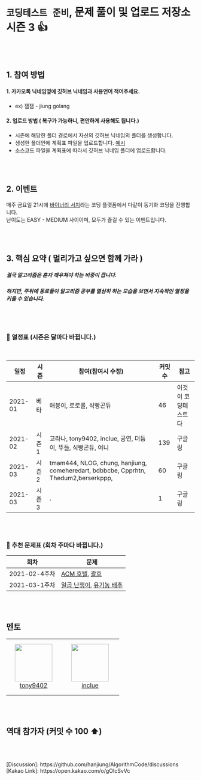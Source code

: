 #  `코딩테스트 준비`, 문제 풀이 및 업로드 저장소 시즌 3 👍

[kakao talk link]: https://open.kakao.com/o/gOIcSvVc



<br><br>

## 1. 참여 방법

#### 1. 카카오톡 닉네임옆에 깃허브 닉네임과 사용언어 적어주세요. 
 - ex) 잼잼 - jiung golang

#### 2. 업로드 방법 ( 복구가 가능하니, 편안하게 사용해도 됩니다.)
 - 시즌에 해당한 폴더 경로에서 자신의 깃허브 닉네임의 폴더를 생성합니다.<br>
 - 생성한 폴더안에 계획표 파일을 업로드합니다. [예시](https://github.com/hanjiung/AlgorithmCode/blob/main/season/season2/jiung/2시즌목표.md) <br>
 - 소스코드 파일을 계획표에 따라서 깃허브 닉네임 폴더에 업로드합니다.


<br><br>


## 2. 이벤트 

매주 금요일 21시에 [바이너리 서치](https://binarysearch.com/)라는 코딩 플랫폼에서 다같이 동기화 코딩을 진행합니다.<br>
난이도는 EASY - MEDIUM 사이이며, 모두가 즐길 수 있는 이벤트입니다.

<br><br>
 
## 3. 핵심 요약 ( 멀리가고 싶으면 함께 가라 )

##### 결국 알고리즘은 혼자 깨우쳐야 하는 비중이 큽니다.
##### 하지만, 주위에 동료들이 알고리즘 공부를 열심히 하는 모습을 보면서 지속적인 열정을 키울 수 있습니다.


<br><br>

### 📅  열정표 (시즌은 달마다 바뀝니다.)
<br>

|일정      |   시즌    |  참여(참여시 수정) | 커밋수 | 참고 |
|--------|--------|-------|------|-----|
|2021-01|베타| 애붕이, 로로롤, 식빵곤듀|46|이것이 코딩테스트다|
|2021-02|시즌1| 고라나, tony9402, inclue, 공연, 더듬이, 뚜들, 식빵곤듀, 여니 |139|구글링|
|2021-03|시즌2| tmam444, NLOG, chung, hanjiung, comeheredart, bdbbcbe, Cpprhtn, Thedum2,berserkppp, |60|구글링|
|2021-03|시즌3| . |1|구글링|


<br><br>

### 📅 추천 문제표 (회차 주마다 바뀝니다.)

|회차      |  문제   |
|--------|--------|
|2021-02-4주차|[ACM 호텔](http://boj.kr/10250), [괄호](http://boj.kr/9012)|
|2021-03-1주차|[일곱 난쟁이](http://boj.kr/2309), [유기농 배추](http://boj.kr/1012)|



<br><br>

## 멘토

<table>
    <tr>
        <td align="center" width="130px" height="150px">
            <a href="https://github.com/tony9402"><img height="100px" width="100px" src="https://avatars.githubusercontent.com/u/30228292?s=460&u=1ff865fa5aee04bc2c09fc2e08042b1f4367c469&v=4" /></a>
            <br /> 
            <a href="https://github.com/tony9402">tony9402</a>
        </td>
        <td align="center" width="140px" height="150px">
            <a href="https://github.com/inclue"><img height="100px" width="100px" src="https://avatars.githubusercontent.com/u/13315923?s=460&u=828f85113610d4149c4ae310256b2bb7beda68ea&v=4" /></a>
            <br /> 
            <a href="https://github.com/inclue">inclue</a>
        </td>
    </tr>
</table>


<br><br>




## 역대 참가자 (커밋 수 100 ⬆)


<br><br>

<!--
<table>
    <tr>
        <td align="center" width="80px" height="80px">
            <a href="https://github.com/hanjiung"><img height="100px" width="100px" src="https://avatars.githubusercontent.com/u/51845043?s=460&u=dd6031ec01a7019f104e547fbc5b0218929be893&v=4" /></a>
            <br /> 
            <a href="https://github.com/hanjiung">hanjiung</a>
        </td>
        <td>
<pre>
- 로로롤
- IDE : NVIM
- Language : C++ 
- Compiler : gcc 
</pre>
        </td>
    </tr>
    <tr>
        <td align="center" width="80px" height="80px">
            <a href="https://github.com/yeonjungin"><img height="100px" width="100px" src="https://avatars.githubusercontent.com/u/47666431?s=460&v=4" /></a>
            <br /> 
            <a href="https://github.com/yeonjungin">yeonjungin</a>
        </td>
        <td>
<pre>
- 애붕이
- IDE : Jupyter NoteBook
- Language : Python
- Compiler : Interpreter
</pre>
        </td>
    </tr>
    <tr>
        <td align="center" width="80px" height="80px">
            <a href="https://github.com/comeheredart"><img height="100px" width="100px" src="https://avatars.githubusercontent.com/u/70083982?s=460&v=4" /></a>
            <br /> 
            <a href="https://github.com/comeheredart">comeheredart</a>
        </td>
        <td>
<pre>
- 식빵곤듀
- IDE : repl.it
- Language : Python
- Compiler : Interpreter
</pre>
        </td>
    </tr>
    <tr>
        <td align="center" width="80px" height="80px">
            <a href="https://github.com/Thedum2"><img height="100px" width="100px" src="https://avatars.githubusercontent.com/u/76659528?s=460&v=4" /></a>
            <br /> 
            <a href="https://github.com/Thedum2">Thedum2</a>
        </td>
        <td>
<pre>
- 더듬이
- IDE : ?
- Language : python
- Compiler : ?
</pre>
        </td>
    </tr>
    <tr>
        <td align="center" width="80px" height="80px">
            <a href="https://github.com/gongyean"><img height="100px" width="100px" src="https://avatars.githubusercontent.com/u/70122776?s=400&v=4" /></a>
            <br /> 
            <a href="https://github.com/gongyean">gongyean</a>
        </td>
        <td>
<pre>
- 공연
- IDE : ?
- Language : python
- Compiler : ?
</pre>
        </td>
    </tr>
    <tr>
        <td align="center" width="80px" height="80px">
            <a href="https://github.com/yetree"><img height="100px" width="100px" src="https://avatars.githubusercontent.com/u/9885116?s=460&u=89d70ba7fdb594b5b6663b12dfb606e85c80ffb1&v=4" /></a>
            <br /> 
            <a href="https://github.com/yetree">yetree</a>
        </td>
        <td>
<pre>
- 뇽
- IDE : ?
- Language : python
- Compiler : ?
</pre>
        </td>
    </tr>
 <tr>
        <td align="center" width="80px" height="80px">
            <a href="https://github.com/cpprhtn"><img height="100px" width="100px" src="https://avatars.githubusercontent.com/u/63298243?s=460&u=d5ccce2db1920d515bb4f46f7a62b7a8721e1949&v=4" /></a>
            <br /> 
            <a href="https://github.com/cpprhtn">Cpprhtn</a>
        </td>
        <td>
<pre>
- Cpprhtn
- IDE : VS
- Language : C++, python
- Compiler : GCC
</pre>
        </td>
    </tr>
    
</table>
[How To Upload]: https://github.com/hanjiung/AlgorithmCode/wiki<--!>




 [Discussion]:    https://github.com/hanjiung/AlgorithmCode/discussions
 <br>
 [Kakao Link]: https://open.kakao.com/o/gOIcSvVc
